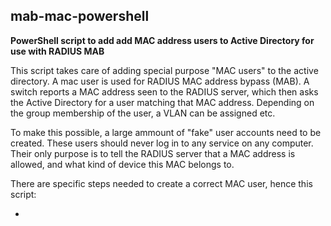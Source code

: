 ## mab-mac-powershell
**PowerShell script to add add MAC address users to Active Directory for use with RADIUS MAB**

This script takes care of adding special purpose "MAC users" to the active directory. A mac user is used for RADIUS MAC address bypass (MAB). A switch reports a MAC address seen to the RADIUS server, which then asks the Active Directory for a user matching that MAC address. Depending on the group membership of the user, a VLAN can be assigned etc.

To make this possible, a large ammount of "fake" user accounts need to be created. These users should never log in to any service on any computer. Their only purpose is to tell the RADIUS server that a MAC address is allowed, and what kind of device this MAC belongs to.

There are specific steps needed to create a correct MAC user, hence this script:

- 
